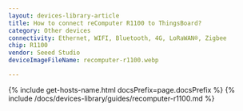 ```yaml
---
layout: devices-library-article
title: How to connect reComputer R1100 to ThingsBoard?
category: Other devices
connectivity: Ethernet, WIFI, Bluetooth, 4G, LoRaWAN®, Zigbee
chip: R1100
vendor: Seeed Studio
deviceImageFileName: recomputer-r1100.webp

---
```





{% include get-hosts-name.html docsPrefix=page.docsPrefix %}
{% include /docs/devices-library/guides/recomputer-r1100.md %}